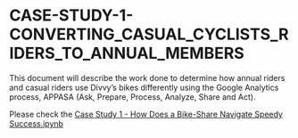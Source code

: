 # CASE-STUDY-1-CONVERTING_CASUAL_CYCLISTS_RIDERS_TO_ANNUAL_MEMBERS
This document will describe the work done to determine how annual riders and casual riders use Divvy’s bikes differently using the Google Analytics process, APPASA (Ask, Prepare, Process, Analyze, Share and Act).

Please check the [Case Study 1 - How Does a Bike-Share Navigate Speedy Success.ipynb](https://github.com/NailyFS/CASE-STUDY-1-CONVERTING_CASUAL_CYCLISTS_RIDERS_TO_ANNUAL_MEMBERS/blob/95c370b070ae47b60893b8dfc4fa1821faaf7efa/Case%20Study%201%20-%20How%20Does%20a%20Bike-Share%20Navigate%20Speedy%20Success.ipynb)
